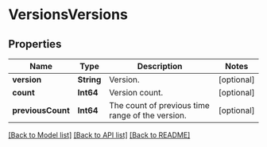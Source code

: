 # VersionsVersions

## Properties
Name | Type | Description | Notes
------------ | ------------- | ------------- | -------------
**version** | **String** | Version. | [optional] 
**count** | **Int64** | Version count. | [optional] 
**previousCount** | **Int64** | The count of previous time range of the version. | [optional] 

[[Back to Model list]](../README.md#documentation-for-models) [[Back to API list]](../README.md#documentation-for-api-endpoints) [[Back to README]](../README.md)


